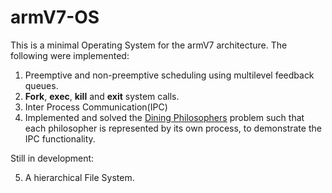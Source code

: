# armV7-OS

This is a minimal Operating System for the armV7 architecture. The following were implemented:

1) Preemptive and non-preemptive scheduling using multilevel feedback queues.
2) **Fork**, **exec**, **kill** and **exit** system calls.
3) Inter Process Communication(IPC)
4) Implemented and solved the [Dining Philosophers](https://en.wikipedia.org/wiki/Dining_philosophers_problem) problem such that each philosopher is represented by its own process, to demonstrate the IPC functionality. 

Still in development:

5) A hierarchical File System.
